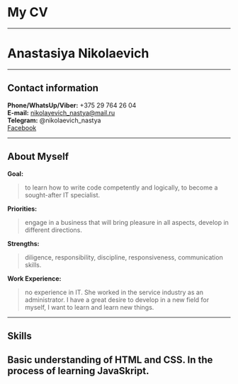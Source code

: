 # My CV # 
---
# Anastasiya Nikolaevich #
---
## Contact information ##
**Phone/WhatsUp/Viber:** +375 29 764 26 04  
**E-mail:** nikolayevich_nastya@mail.ru  
**Telegram:** @nikolaevich_nastya  
[Facebook](https://www.facebook.com/nikolaevichaa)  

---
## About Myself ##
**Goal:** 
>to learn how to write code competently and logically, to become a sought-after IT specialist.  
>
**Priorities:** 
>engage in a business that will bring pleasure in all aspects, develop in different directions.  
>
**Strengths:** 
>diligence, responsibility, discipline, responsiveness, communication skills.  
>
**Work Experience:** 
>no experience in IT. She worked in the service industry as an administrator. I have a great desire to develop in a new field for myself, I want to learn and learn new things.

---
## Skills ##
Basic understanding of HTML and CSS. In the process of learning JavaSkript.  
---

